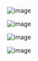 ![image](https://github.com/user-attachments/assets/0d721823-db7a-41ca-aa4d-a2ef18367c8a)

![image](https://github.com/user-attachments/assets/cd95addc-80bc-465c-a781-00e3fc33f476)

![image](https://github.com/user-attachments/assets/eea91527-77da-4f86-aaf7-528658dd361c)

![image](https://github.com/user-attachments/assets/ac697b56-b919-4a0b-998e-88b8e2adfa65)
